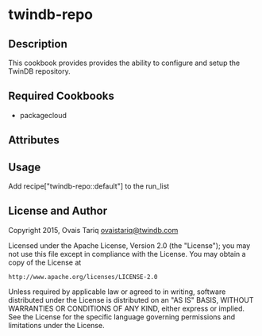 # twindb-repo

## Description

  This cookbook provides provides the ability to configure and setup the
  TwinDB repository.

## Required Cookbooks

  * packagecloud

## Attributes

## Usage

  Add recipe["twindb-repo::default"] to the run_list

## License and Author

Copyright 2015, Ovais Tariq <ovaistariq@twindb.com>  

Licensed under the Apache License, Version 2.0 (the "License");
you may not use this file except in compliance with the License.
You may obtain a copy of the License at

    http://www.apache.org/licenses/LICENSE-2.0

Unless required by applicable law or agreed to in writing, software
distributed under the License is distributed on an "AS IS" BASIS,
WITHOUT WARRANTIES OR CONDITIONS OF ANY KIND, either express or implied.
See the License for the specific language governing permissions and
limitations under the License.
